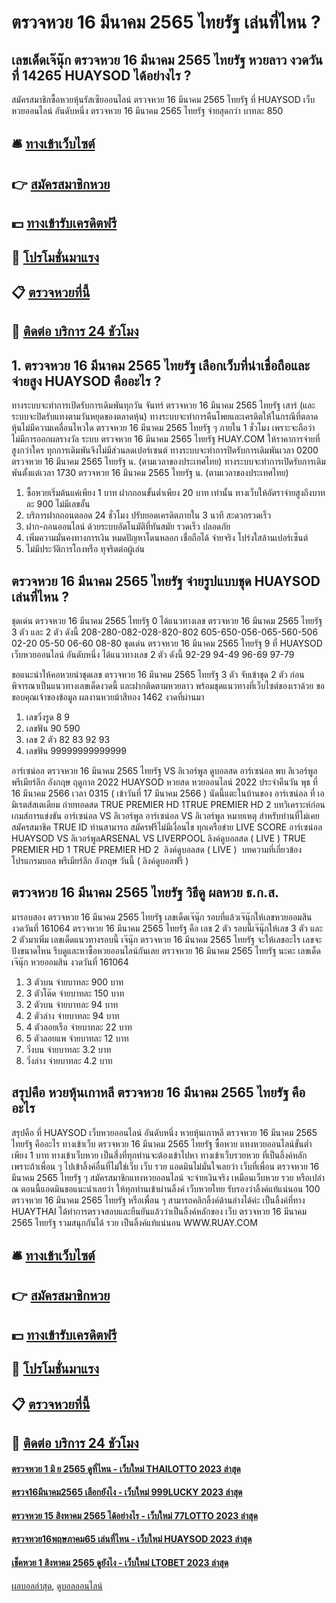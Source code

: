 # ตรวจหวย 16 มีนาคม 2565 ไทยรัฐ เล่นที่ไหน ?
## เลขเด็ดเจ๊นุ๊ก ตรวจหวย 16 มีนาคม 2565 ไทยรัฐ หวยลาว งวดวันที่ 14265 HUAYSOD ได้อย่างไร ?
สมัครสมาชิกซื้อหวยหุ้นรัสเซียออนไลน์ ตรวจหวย 16 มีนาคม 2565 ไทยรัฐ ที่ HUAYSOD เว็บหวยออนไลน์ อันดับหนึ่ง ตรวจหวย 16 มีนาคม 2565 ไทยรัฐ จ่ายสุดกว่า บาทละ 850

## 🛎 [ทางเข้าเว็บไซต์](https://bit.ly/3BG5bNw)
## 👉 [สมัครสมาชิกหวย](https://bit.ly/3BG5bNw)
## 💵 [ทางเข้ารับเครดิตฟรี](https://bit.ly/3C3mvgS)
## 👑 [โปรโมชั่นมาแรง](https://bit.ly/3C3mvgS)
## 📋 [ตรวจหวยที่นี้](https://bit.ly/3C3mvgS)
## 📱 [ติดต่อ บริการ 24 ชัวโมง](https://bit.ly/3C3mvgS)

## 1. ตรวจหวย 16 มีนาคม 2565 ไทยรัฐ เลือกเว็บที่น่าเชื่อถือและจ่ายสูง HUAYSOD คืออะไร ?
ทางระบบจะทำการเปิดรับการเดิมพันทุกวัน จันทร์ ตรวจหวย 16 มีนาคม 2565 ไทยรัฐ เสาร์ (และระบบจะปิดรับแทงตามวันหยุดของตลาดหุ้น)
ทางระบบจะทำการคืนโพยและเครดิตให้ในกรณีที่ตลาดหุ้นไม่มีความเคลื่อนไหวใด ตรวจหวย 16 มีนาคม 2565 ไทยรัฐ ๆ ภายใน 1 ชั่วโมง เพราะจะถือว่าไม่มีการออกผลรางวัล
ระบบ ตรวจหวย 16 มีนาคม 2565 ไทยรัฐ HUAY.COM ให้ราคาการจ่ายที่สูงกว่าใคร ทุกการเดิมพันจึงไม่มีส่วนลดเปอร์เซนต์
ทางระบบจะทำการปิดรับการเดิมพันเวลา 0200 ตรวจหวย 16 มีนาคม 2565 ไทยรัฐ น. (ตามเวลาของประเทศไทย)
ทางระบบจะทำการเปิดรับการเดิมพันตั้งแต่เวลา 1730 ตรวจหวย 16 มีนาคม 2565 ไทยรัฐ น. (ตามเวลาของประเทศไทย)
1. ซื้อหวยเริ่มต้นแค่เพียง 1 บาท ฝากถอนขั้นต่ำเพียง 20 บาท เท่านั้น ทางเว็บให้อัตราจ่ายสูงถึงบาทละ 900 ไม่มีเลขอั้น
2. บริการฝากถอนตลอด 24 ชั่วโมง ปรับยอดเครดิตภายใน 3 นาที สะดวกรวดเร็ว
3. ฝาก-ถอนออนไลน์ ด้วยระบบอัตโนมัติที่ทันสมัย รวดเร็ว ปลอดภัย
4. เพิ่มความมั่นคงทางการเงิน หมดปัญหาโดนหลอก เชื่อถือได้ จ่ายจริง โปร่งใสล้านเปอร์เซ็นต์
5. ไม่มีประวัติการโกงหรือ ทุจริตต่อผู้เล่น

## ตรวจหวย 16 มีนาคม 2565 ไทยรัฐ จ่ายรูปแบบชุด HUAYSOD เล่นที่ไหน ?
ชุดเด่น ตรวจหวย 16 มีนาคม 2565 ไทยรัฐ 0 ได้แนวทางเลข ตรวจหวย 16 มีนาคม 2565 ไทยรัฐ 3 ตัว และ 2 ตัว ดังนี้
208-280-082-028-820-802
605-650-056-065-560-506
02-20
05-50
06-60
08-80
ชุดเด่น ตรวจหวย 16 มีนาคม 2565 ไทยรัฐ 9 ที่ HUAYSOD เว็บหวยออนไลน์ อันดับหนึ่ง ได้แนวทางเลข 2 ตัว ดังนี้
92-29
94-49
96-69
97-79

ขอแนะนำให้คอหวยนำชุดเลข ตรวจหวย 16 มีนาคม 2565 ไทยรัฐ 3 ตัว จับเข้าชุด 2 ตัว ก่อนพิจารณาเป็นแนวทางเลขเด็ดงวดนี้ และฝากติดตามหวยลาว พร้อมชุดแนวทางที่เว็บไซต์ของเราด้วย
ขอขอบคุณเจ้าของข้อมูล
ผลงานหวยม้าสีทอง 1462 งวดที่ผ่านมา
1. เลขวิ่งรูด 8 9
2. เลขฟัน 90 590
3. เลข 2 ตัว 82 83 92 93
4. เลขฟัน 99999999999999

อาร์เซน่อล ตรวจหวย 16 มีนาคม 2565 ไทยรัฐ VS ลิเวอร์พูล
ดูบอลสด อาร์เซน่อล พบ ลิเวอร์พูล พรีเมียร์ลีก อังกฤษ ฤดูกาล 2022 HUAYSOD หวยสด หวยออนไลน์ 2022 ประจำคืนวัน พุธ ที่ 16 มีนาคม 2566 เวลา 0315 ( เข้าวันที่ 17 มีนาคม 2566 ) นัดนี้แตะในบ้านของ อาร์เซน่อล ที่ เอมิเรตส์สเตเดียม ถ่ายทอดสด TRUE PREMIER HD 1TRUE PREMIER HD 2
บทวิเคราะห์ก่อนเกมส์การแข่งขัน อาร์เซน่อล VS ลิเวอร์พูล
อาร์เซน่อล VS ลิเวอร์พูล
หมายเหตุ สำหรับท่านที่ไม่เคยสมัครสมาชิค TRUE ID ท่านสามารถ สมัครฟรีไม่มีเงื่อนไข ทุกเครือข่าย
LIVE SCORE อาร์เซน่อล HUAYSOD VS ลิเวอร์พูลARSENAL VS LIVERPOOL
ลิงค์ดูบอลสด ( LIVE )
TRUE PREMIER HD 1
 TRUE PREMIER HD 2 
 ลิงค์ดูบอลสด ( LIVE ) 
บทความที่เกี่ยวข้อง
โปรแกรมบอล พรีเมียร์ลีก อังกฤษ วันนี้ ( ลิงค์ดูบอลฟรี )

## ตรวจหวย 16 มีนาคม 2565 ไทยรัฐ วิธีดู ผลหวย ธ.ก.ส.
มารอบสอง ตรวจหวย 16 มีนาคม 2565 ไทยรัฐ เลขเด็ดเจ๊นุ๊ก รอบที่แล้วเจ๊นุ๊กให้เลขหวยออมสิน งวดวันที่ 161064 ตรวจหวย 16 มีนาคม 2565 ไทยรัฐ คือ เลข 2 ตัว รอบนี้เจ๊นุ๊กให้เลข 3 ตัว และ 2 ตัวมาเพิ่ม เลขเด็ดแนวทางรอบนี้ เจ๊นุ๊ก ตรวจหวย 16 มีนาคม 2565 ไทยรัฐ จะให้เลขอะไร เลขจะปังขนาดไหน รีบดูและหาซื้อหวยออนไลน์กันเลย ตรวจหวย 16 มีนาคม 2565 ไทยรัฐ นะคะ
เลขเด็ดเจ๊นุ๊ก หวยออมสิน งวดวันที่ 161064
1. 3 ตัวบน จ่ายบาทละ 900 บาท
2. 3 ตัวโต๊ด จ่ายบาทละ 150 บาท
3. 2 ตัวบน จ่ายบาทละ 94 บาท
4. 2 ตัวล่าง จ่ายบาทละ 94 บาท
5. 4 ตัวลอยเรือ จ่ายบาทละ 22 บาท
6. 5 ตัวลอยแพ จ่ายบาทละ 12 บาท
7. วิ่งบน จ่ายบาทละ 3.2 บาท
8. วิ่งล่าง จ่ายบาทละ 4.2 บาท

## สรุปคือ หวยหุ้นเกาหลี ตรวจหวย 16 มีนาคม 2565 ไทยรัฐ คืออะไร
สรุปคือ ที่ HUAYSOD เว็บหวยออนไลน์ อันดับหนึ่ง หวยหุ้นเกาหลี ตรวจหวย 16 มีนาคม 2565 ไทยรัฐ คืออะไร ทางเข้าเว็บ ตรวจหวย 16 มีนาคม 2565 ไทยรัฐ ซื้อหวย แทงหวยออนไลน์ขั้นต่ำเพียง 1 บาท ทางเข้าเว็บหวย เป็นสี่งที่ทุกท่านจะต้องเข้าไปหา ทางเข้าเว็บรวยหวย ที่เป็นลิ้งค์หลัก เพราะถ้าเพื่อน ๆ ไปเข้าลิ้งค์อื่นที่ไม่ใช่เว็บ เว็บ รวย แอดมินไม่มั่นใจเลยว่า เว็บที่เพื่อน ตรวจหวย 16 มีนาคม 2565 ไทยรัฐ ๆ สมัครสมาชิกแทงหวยออนไลน์ จะจ่ายเงินจริง เหมือนเว็บหวย รวย หรือเปล่า ณ ตอนนี้แอดมินขอแนะนำเลยว่า ให้ทุกท่านเข้าผ่านลิ้งค์ เว็บหวยไทย รับรองว่าลิ้งค์แท้แน่นอน 100 ตรวจหวย 16 มีนาคม 2565 ไทยรัฐ หรือเพื่อน ๆ สามารถคลิกลิ้งค์ด้านล่างได้ค่ะ เป็นลิ้งค์ที่ทาง HUAYTHAI ได้ทำการตรวจสอบและยืนยันแล้วว่าเป็นลิ้งค์หลักของ เว็บ ตรวจหวย 16 มีนาคม 2565 ไทยรัฐ รวมสนุกกันได้ รวย เป็นลิ้งค์แท้แน่นอน
WWW.RUAY.COM

## 🛎 [ทางเข้าเว็บไซต์](https://bit.ly/3BG5bNw)
## 👉 [สมัครสมาชิกหวย](https://bit.ly/3BG5bNw)
## 💵 [ทางเข้ารับเครดิตฟรี](https://bit.ly/3C3mvgS)
## 👑 [โปรโมชั่นมาแรง](https://bit.ly/3C3mvgS)
## 📋 [ตรวจหวยที่นี้](https://bit.ly/3C3mvgS)
## 📱 [ติดต่อ บริการ 24 ชัวโมง](https://bit.ly/3C3mvgS)

#### [ตรวจหวย 1 มิ ย 2565 ดูที่ไหน - เว็บใหม่ THAILOTTO 2023 ล่าสุด](https://atom.io/themes/ตรวจหวย%201%20มิ%20ย%202565%20ดูที่ไหน%20-%20เว็บใหม่%20thailotto%202023%20ล่าสุด)
#### [ตรวจ16มีนาคม2565 เลือกยังไง - เว็บใหม่ 999LUCKY 2023 ล่าสุด](https://atom.io/themes/ตรวจ16มีนาคม2565%20เลือกยังไง%20-%20เว็บใหม่%20999lucky%202023%20ล่าสุด)
#### [ตรวจหวย 15 สิงหาคม 2565 ได้อย่างไร - เว็บใหม่ 77LOTTO 2023 ล่าสุด](https://atom.io/themes/ตรวจหวย%2015%20สิงหาคม%202565%20ได้อย่างไร%20-%20เว็บใหม่%2077lotto%202023%20ล่าสุด)
#### [ตรวจหวย16พฤษภาคม65 เล่นที่ไหน - เว็บใหม่ HUAYSOD 2023 ล่าสุด](https://atom.io/themes/ตรวจหวย16พฤษภาคม65%20เล่นที่ไหน%20-%20เว็บใหม่%20huaysod%202023%20ล่าสุด)
#### [เช็คหวย 1 สิงหาคม 2565 ดูยังไง - เว็บใหม่ LTOBET 2023 ล่าสุด](https://atom.io/themes/เช็คหวย%201%20สิงหาคม%202565%20ดูยังไง%20-%20เว็บใหม่%20ltobet%202023%20ล่าสุด)

[ผลบอลล่าสุด](https://siamsport.tv "ผลบอลล่าสุด"), [ดูบอลออนไลน์](https://siamsport.tv/ดูบอลสด "ดูบอลออนไลน์")